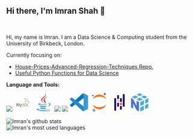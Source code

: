 ## Hi there, I'm Imran Shah 👋
<br/>

Hi, my name is Imran. I am a Data Science & Computing student from the University of Birkbeck, London.

Currently focusing on:
*   [House-Prices-Advanced-Regression-Techniques Repo.](https://github.com/supermanimmy/House-Prices-Advanced-Regression-Techniques)
*   [Useful Python Functions for Data Science](https://github.com/supermanimmy/Data-Science-Functions)

**Language and Tools:** 

<code><img height="50" src="https://github.com/konpa/devicon/blob/master/icons/python/python-original.svg"></code>
<code><img height="50" src="https://raw.githubusercontent.com/github/explore/80688e429a7d4ef2fca1e82350fe8e3517d3494d/topics/mysql/mysql.png"></code>
<code><img height='50' src='https://github.com/devicons/devicon/blob/master/icons/java/java-original.svg'></code>
<code><img height="50" src="https://github.com/konpa/devicon/blob/master/icons/html5/html5-original.svg"></code>
<code><img height="50" src="https://github.com/konpa/devicon/blob/master/icons/css3/css3-original.svg"></code>
<code><img height="50" src="https://github.com/devicons/devicon/blob/master/icons/vscode/vscode-original.svg"></code>
<code><img height='50' src='https://github.com/devicons/devicon/blob/master/icons/jupyter/jupyter-original.svg'></code>
<code><img height='50' src='https://github.com/devicons/devicon/blob/master/icons/pandas/pandas-original.svg'></code>
<code><img height='50' src='https://github.com/devicons/devicon/blob/master/icons/numpy/numpy-original.svg'></code>

![Imran's github stats](https://github-readme-stats.vercel.app/api?username=supermanimmy&show_icons=true&theme=tokyonight)<br>
![Imran's most used languages](https://github-readme-stats.vercel.app/api/top-langs/?username=supermanimmy&theme=tokyonight)
